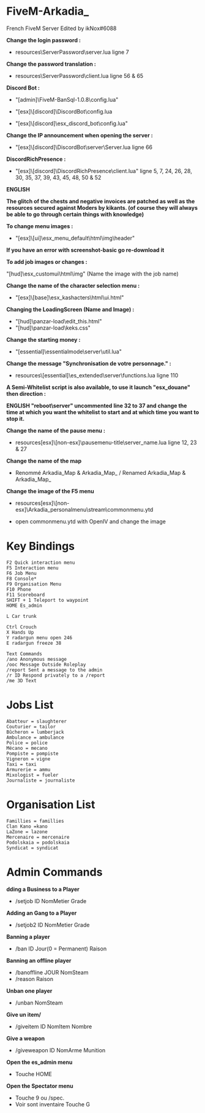 # FiveM-Arkadia_

French FiveM Server Edited by ikNox#6088

**Change the login password :**

* resources\ServerPassword\server.lua ligne 7

**Change the password translation :**

* resources\ServerPassword\client.lua ligne 56 & 65

**Discord Bot :**

* "[admin]\FiveM-BanSql-1.0.8\config.lua"

* "[esx]\\[discord]\DiscordBot\config.lua

* "[esx]\\[discord]\esx_discord_bot\config.lua"

**Change the IP announcement when opening the server :**

* "[esx]\\[discord]\DiscordBot\server\Server.lua ligne 66

**DiscordRichPresence :**

* "[esx]\\[discord]\DiscordRichPresence\client.lua" ligne 5, 7, 24, 26, 28, 30, 35, 37, 39, 43, 45, 48, 50 & 52


**ENGLISH**

**The glitch of the chests and negative invoices are patched as well as the resources secured against Moders by kikants.
(of course they will always be able to go through certain things with knowledge)**

**To change menu images :**

* "[esx]\\[ui]\esx_menu_default\html\img\header"

**If you have an error with screenshot-basic go re-download it**

**To add job images or changes :**

"[hud]\esx_customui\html\img" (Name the image with the job name)

**Change the name of the character selection menu :**

* "[esx]\\[base]\esx_kashacters\html\ui.html"

**Changing the LoadingScreen (Name and Image) :**

* "[hud]\panzar-load\edit_this.html"
* "[hud]\panzar-load\keks.css"

**Change the starting money :**

* "[essential]\essentialmode\server\util.lua"

**Change the message "Synchronisation de votre personnage." :**


* resources\\[essential]\es_extended\server\functions.lua ligne 110

**A Semi-Whitelist script is also available, to use it launch "esx_douane" then direction :**

**ENGLISH
"reboot\server" uncommented line 32 to 37 and change the time at which you want the whitelist to start and at which time you want to stop it.**

**Change the name of the pause menu :**

* resources\[esx]\\[non-esx]\pausemenu-title\server_name.lua ligne 12, 23 & 27

**Change the name of the map**

* Renommé Arkadia_Map & Arkadia_Map_ / Renamed Arkadia_Map & Arkadia_Map_

**Change the image of the F5 menu**

* resources\[esx]\\[non-esx]\Arkadia_personalmenu\stream\commonmenu.ytd

* open commonmenu.ytd with OpenIV and change the image

# Key Bindings
```
F2 Quick interaction menu
F5 Interaction menu
F6 Job Menu
F8 Console*
F9 Organisation Menu
F10 Phone
F11 Scoreboard
SHIFT + 1 Teleport to waypoint
HOME Es_admin

L Car trunk

Ctrl Crouch
X Hands Up
Y radargun menu open 246
E radargun freeze 38

Text Commands
/ano Anonymous message
/ooc Message Outside Roleplay
/report Sent a message to the admin
/r ID Respond privately to a /report
/me 3D Text
```

# Jobs List
```
Abatteur = slaughterer
Couturier = tailor
Bûcheron = lumberjack
Ambulance = ambulance
Police = police
Mécano = mecano
Pompiste = pompiste
Vigneron = vigne
Taxi = taxi
Armurerie = ammu
Mixologist = fueler
Journaliste = journaliste
```

# Organisation List
```
Famillies = famillies
Clan Kano =kano
LaZone = lazone
Mercenaire = mercenaire
Podolskaia = podolskaia
Syndicat = syndicat
```

# Admin Commands

**dding a Business to a Player**
* /setjob ID NomMetier Grade

**Adding an Gang to a Player**
* /setjob2 ID NomMetier Grade

**Banning a player**
* /ban ID Jour(0 = Permanent) Raison

**Banning an offline player**
* /banoffline JOUR NomSteam
* /reason Raison

**Unban one player**
* /unban NomSteam

**Give un item/**
* /giveitem ID NomItem Nombre

**Give a weapon**
* /giveweapon ID NomArme Munition

**Open the es_admin menu**
* Touche HOME

**Open the Spectator menu**
* Touche 9 ou /spec.
* Voir sont inventaire Touche G

